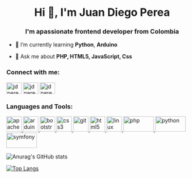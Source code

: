 <h1 align="center">Hi 👋, I'm Juan Diego Perea</h1>
<h3 align="center">I'm apassionate frontend developer from Colombia</h3>

- 🌱 I’m currently learning **Python**, **Arduino**

- 💬 Ask me about **PHP, HTML5, JavaScript, Css**

<h3 align="left">Connect with me:</h3>
<p align="left">
<a href="https://codepen.io/jdperea59" target="blank"><img align="center" src="https://cdn.jsdelivr.net/npm/simple-icons@3.0.1/icons/codepen.svg" alt="jdperea59" height="30" width="40" /></a>
<a href="https://linkedin.com/in/jdperea59" target="blank"><img align="center" src="https://cdn.jsdelivr.net/npm/simple-icons@3.0.1/icons/linkedin.svg" alt="jdperea59" height="30" width="40" /></a>
<a href="https://codeforces.com/profile/jdperea" target="blank"><img align="center" src="https://cdn.jsdelivr.net/npm/simple-icons@3.0.1/icons/codeforces.svg" alt="jdperea" height="30" width="40" /></a>
</p>

<h3 align="left">Languages and Tools:</h3>
<p align="left"> 
  <a href="https://cordova.apache.org/" target="_blank"> <img src="https://www.vectorlogo.zone/logos/apache_cordova/apache_cordova-icon.svg" alt="apachecordova" width="40" height="40"/> </a> 
  <a href="https://www.arduino.cc/" target="_blank"> <img src="https://cdn.worldvectorlogo.com/logos/arduino-1.svg" alt="arduino" width="40" height="40"/> </a> <a href="https://getbootstrap.com" target="_blank"> <img src="https://upload.wikimedia.org/wikipedia/commons/thumb/b/b2/Bootstrap_logo.svg/80px-Bootstrap_logo.svg.png" alt="bootstrap" height="40"/> </a> 
  <a href="https://www.w3schools.com/css/" target="_blank"> <img src="https://upload.wikimedia.org/wikipedia/commons/thumb/d/d5/CSS3_logo_and_wordmark.svg/80px-CSS3_logo_and_wordmark.svg.png" alt="css3" width="40" /> </a> 
  <a href="https://git-scm.com/" target="_blank"> <img src="https://www.vectorlogo.zone/logos/git-scm/git-scm-icon.svg" alt="git" width="40" height="40"/> </a> 
  <a href="https://www.w3.org/html/" target="_blank"> <img src="https://upload.wikimedia.org/wikipedia/commons/thumb/6/61/HTML5_logo_and_wordmark.svg/80px-HTML5_logo_and_wordmark.svg.png" alt="html5" width="40" /> </a> 
  <a href="https://www.linux.org/" target="_blank"> <img src="https://www.redhat.com/cms/managed-files/tux-327x360.png" alt="linux" width="40" /> </a> 
  <a href="https://www.php.net" target="_blank"> <img src="https://www.php.net/images/logos/new-php-logo.svg" alt="php" width="80" height="40"/> </a>
  <a href="https://www.python.org" target="_blank"> <img src="https://www.python.org/static/community_logos/python-logo-inkscape.svg" alt="python" width="80" height="40"/> </a> 
  <a href="https://symfony.com" target="_blank"> <img src="https://symfony.com/images/logos/header-logo.svg" alt="symfony" width="80" height="40"/> </a> </p>

![Anurag's GitHub stats](https://github-readme-stats.vercel.app/api?username=jdperea&show_icons=true&theme=aura_dark&count_private=true)

[![Top Langs](https://github-readme-stats.vercel.app/api/top-langs/?username=jdperea&count_private=true)](https://github.com/jdperea/gestion_unidades)
